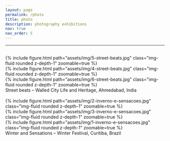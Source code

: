 ```yaml
---
layout: page
permalink: /photo
title: photo
description: photography exhibitions
nav: true
nav_order: 5
---
```


<hr>
<br>
<div class="row">
    <div class="col-sm mt-3 mt-md-0">
        {% include figure.html path="assets/img/5-street-beats.jpg" class="img-fluid rounded z-depth-1" zoomable=true %}
    </div>
    <div class="col-sm mt-3 mt-md-0">
        {% include figure.html path="assets/img/4-street-beats.jpg" class="img-fluid rounded z-depth-1" zoomable=true %}
    </div>
    <div class="col-sm mt-3 mt-md-0">
        {% include figure.html path="assets/img/6-street-beats.jpg" class="img-fluid rounded z-depth-1" zoomable=true %}
    </div>
</div>
<div class="caption">
    Street beats – Walled City Life and Heritage, Ahmedabad, India
</div>

<br>

<div class="row">
    <div class="col-sm mt-3 mt-md-0">
        {% include figure.html path="assets/img/2-inverno-e-sensacoes.jpg" class="img-fluid rounded z-depth-1" zoomable=true %}
    </div>
    <div class="col-sm mt-3 mt-md-0">
        {% include figure.html path="assets/img/3-inverno-e-sensacoes.jpg" class="img-fluid rounded z-depth-1" zoomable=true %}
    </div>
    <div class="col-sm mt-3 mt-md-0">
        {% include figure.html path="assets/img/1-inverno-e-sensacoes.jpg" class="img-fluid rounded z-depth-1" zoomable=true %}
    </div>
</div>
<div class="caption">
    Winter and Sensations – Winter Festival, Curitiba, Brazil
</div>